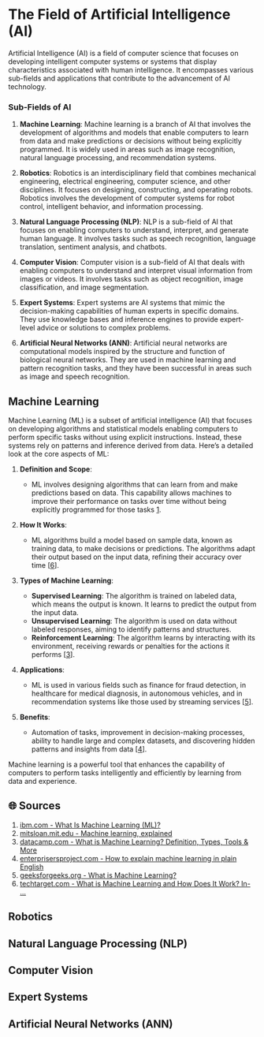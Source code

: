 # The Field of Artificial Intelligence (AI)

Artificial Intelligence (AI) is a field of computer science that focuses on developing intelligent computer systems or systems that display characteristics associated with human intelligence. It encompasses various sub-fields and applications that contribute to the advancement of AI technology.

### Sub-Fields of AI

1. **Machine Learning**: Machine learning is a branch of AI that involves the development of algorithms and models that enable computers to learn from data and make predictions or decisions without being explicitly programmed. It is widely used in areas such as image recognition, natural language processing, and recommendation systems.

2. **Robotics**: Robotics is an interdisciplinary field that combines mechanical engineering, electrical engineering, computer science, and other disciplines. It focuses on designing, constructing, and operating robots. Robotics involves the development of computer systems for robot control, intelligent behavior, and information processing.

3. **Natural Language Processing (NLP)**: NLP is a sub-field of AI that focuses on enabling computers to understand, interpret, and generate human language. It involves tasks such as speech recognition, language translation, sentiment analysis, and chatbots.

4. **Computer Vision**: Computer vision is a sub-field of AI that deals with enabling computers to understand and interpret visual information from images or videos. It involves tasks such as object recognition, image classification, and image segmentation.

5. **Expert Systems**: Expert systems are AI systems that mimic the decision-making capabilities of human experts in specific domains. They use knowledge bases and inference engines to provide expert-level advice or solutions to complex problems.

6. **Artificial Neural Networks (ANN)**: Artificial neural networks are computational models inspired by the structure and function of biological neural networks. They are used in machine learning and pattern recognition tasks, and they have been successful in areas such as image and speech recognition.

## Machine Learning

Machine Learning (ML) is a subset of artificial intelligence (AI) that focuses on developing algorithms and statistical models enabling computers to perform specific tasks without using explicit instructions. Instead, these systems rely on patterns and inference derived from data. Here’s a detailed look at the core aspects of ML:

1. **Definition and Scope**:
   - ML involves designing algorithms that can learn from and make predictions based on data. This capability allows machines to improve their performance on tasks over time without being explicitly programmed for those tasks [1](https://www.ibm.com/topics/machine-learning#:~:text=Machine%20learning%20).

2. **How It Works**:
   - ML algorithms build a model based on sample data, known as training data, to make decisions or predictions. The algorithms adapt their output based on the input data, refining their accuracy over time [[6](https://www.techtarget.com/searchenterpriseai/definition/machine-learning-ML)].

3. **Types of Machine Learning**:
   - **Supervised Learning**: The algorithm is trained on labeled data, which means the output is known. It learns to predict the output from the input data.
   - **Unsupervised Learning**: The algorithm is used on data without labeled responses, aiming to identify patterns and structures.
   - **Reinforcement Learning**: The algorithm learns by interacting with its environment, receiving rewards or penalties for the actions it performs [[3](https://www.datacamp.com/blog/what-is-machine-learning)].

4. **Applications**:
   - ML is used in various fields such as finance for fraud detection, in healthcare for medical diagnosis, in autonomous vehicles, and in recommendation systems like those used by streaming services [[5](https://www.geeksforgeeks.org/ml-machine-learning/)].

5. **Benefits**:
   - Automation of tasks, improvement in decision-making processes, ability to handle large and complex datasets, and discovering hidden patterns and insights from data [[4](https://enterprisersproject.com/article/2019/7/machine-learning-explained-plain-english)].

Machine learning is a powerful tool that enhances the capability of computers to perform tasks intelligently and efficiently by learning from data and experience.

## 🌐 Sources
1. [ibm.com - What Is Machine Learning (ML)?](https://www.ibm.com/topics/machine-learning#:~:text=Machine%20learning%20(ML)%20is%20a,How%20does%20machine%20learning%20work%3F)
2. [mitsloan.mit.edu - Machine learning, explained](https://mitsloan.mit.edu/ideas-made-to-matter/machine-learning-explained)
3. [datacamp.com - What is Machine Learning? Definition, Types, Tools & More](https://www.datacamp.com/blog/what-is-machine-learning)
4. [enterprisersproject.com - How to explain machine learning in plain English](https://enterprisersproject.com/article/2019/7/machine-learning-explained-plain-english)
5. [geeksforgeeks.org - What is Machine Learning?](https://www.geeksforgeeks.org/ml-machine-learning/)
6. [techtarget.com - What is Machine Learning and How Does It Work? In- ...](https://www.techtarget.com/searchenterpriseai/definition/machine-learning-ML)
</response>

## Robotics

## Natural Language Processing (NLP)

## Computer Vision
## Expert Systems
## Artificial Neural Networks (ANN)
